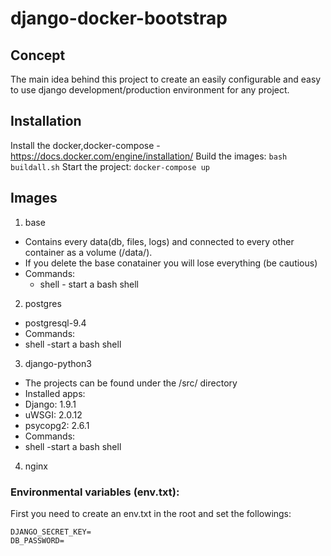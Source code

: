 # django-docker-bootstrap

## Concept
The main idea behind this project to create an easily configurable and easy to use django
development/production environment for any project.

## Installation
Install the docker,docker-compose - https://docs.docker.com/engine/installation/
Build the images: ```bash buildall.sh```
Start the project: ```docker-compose up ```

## Images
1. base
  * Contains every data(db, files, logs) and connected to every other container as a volume (/data/).
  * If you delete the base conatainer you will lose everything (be cautious)
  * Commands:
    * shell - start a bash shell
2. postgres
  * postgresql-9.4
  * Commands:
   * shell -start a bash shell
3. django-python3
  * The projects can be found under the /src/ directory
  * Installed apps:
   * Django: 1.9.1
   * uWSGI: 2.0.12
   * psycopg2: 2.6.1
  * Commands:
   * shell -start a bash shell
4. nginx

### Environmental variables (env.txt):
First you need to create an env.txt in the root and set the followings:
```
DJANGO_SECRET_KEY=
DB_PASSWORD=
```
